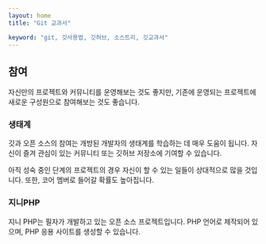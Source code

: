 ```yaml
---
layout: home
title: "Git 교과서"

keyword: "git, 깃사용법, 깃허브, 소스트리, 깃교과서"
---
```

## 참여
자신만의 프로젝트와 커뮤니티를 운영해보는 것도 좋지만, 기존에 운영되는 프로젝트에 새로운 구성원으로 참여해보는 것도 좋습니다.

### 생태계
깃과 오픈 소스의 참여는 개방된 개발자의 생태계를 학습하는 데 매우 도움이 됩니다. 자신이 즐겨 관심이 있는 커뮤니티 또는 깃허브 저장소에 기여할 수 있습니다.

아직 성숙 중인 단계의 프로젝트의 경우 자신이 할 수 있는 일들이 상대적으로 많을 것입니다. 또한, 코어 멤버로 들어갈 확률도 높아집니다.

### 지니PHP
지니 PHP는 필자가 개발하고 있는 오픈 소스 프로젝트입니다. PHP 언어로 제작되어 있으며, PHP 응용 사이트를 생성할 수 있습니다.
